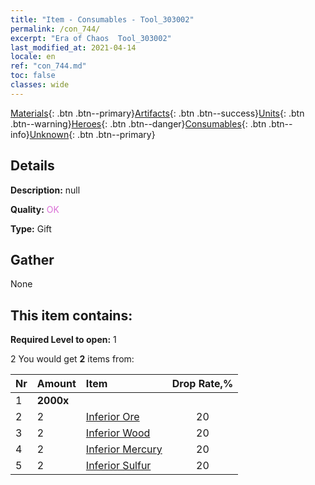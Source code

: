 ```yaml
---
title: "Item - Consumables - Tool_303002"
permalink: /con_744/
excerpt: "Era of Chaos  Tool_303002"
last_modified_at: 2021-04-14
locale: en
ref: "con_744.md"
toc: false
classes: wide
---
```

 [Materials](/Items/){: .btn .btn--primary}[Artifacts](/Items/Artifacts/){: .btn .btn--success}[Units](/Items/Units/){: .btn .btn--warning}[Heroes](/Items/Heroes/){: .btn .btn--danger}[Consumables](/Items/Consumables/){: .btn .btn--info}[Unknown](/Items/Unknown/){: .btn .btn--primary}

## Details
 **Description:** null

 **Quality:** <span style="color: #DA70D6">OK</span>

 **Type:** Gift

## Gather

  None

## This item contains:

 **Required Level to open:** 1

 2 You would get **2** items  from:

  | Nr | Amount |     Item    | Drop Rate,% |
  |:---|:-------|:------------|:---------:|
  | 1 |  **2000x** | <i class="fas fa-coins"/> |  | 20 | 
  | 2 | 2 | [Inferior Ore](/Items/mat_1/) | 20 | 
  | 3 | 2 | [Inferior Wood](/Items/mat_1/) | 20 | 
  | 4 | 2 | [Inferior Mercury](/Items/mat_2/) | 20 | 
  | 5 | 2 | [Inferior Sulfur](/Items/mat_3/) | 20 | 
